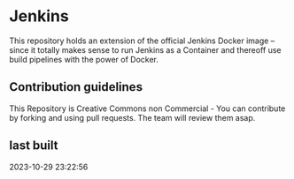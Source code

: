 # Jenkins

This repository holds an extension of the official Jenkins Docker image – since it totally makes sense to run Jenkins as a Container and thereoff use build pipelines with the power of Docker.

## Contribution guidelines

This Repository is Creative Commons non Commercial - You can contribute by forking and using pull requests. The team will review them asap.

## last built

2023-10-29 23:22:56
